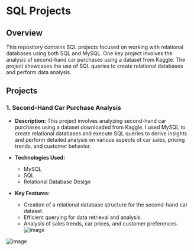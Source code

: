 # SQL Projects

## Overview
This repository contains SQL projects focused on working with relational databases using both SQL and MySQL. One key project involves the analysis of second-hand car purchases using a dataset from Kaggle. The project showcases the use of SQL queries to create relational databases and perform data analysis.

## Projects

### 1. Second-Hand Car Purchase Analysis
- **Description:** 
  This project involves analyzing second-hand car purchases using a dataset downloaded from Kaggle. I used MySQL to create relational databases and execute SQL queries to derive insights and perform detailed analysis on various aspects of car sales, pricing trends, and customer behavior.
  
- **Technologies Used:**
  - MySQL
  - SQL
  - Relational Database Design

- **Key Features:**
  - Creation of a relational database structure for the second-hand car dataset.
  - Efficient querying for data retrieval and analysis.
  - Analysis of sales trends, car prices, and customer preferences.
![image](https://github.com/user-attachments/assets/7b70c65f-379d-4866-ba86-16b322255e59)

![image](https://github.com/user-attachments/assets/b7def673-4b97-40cf-9aec-366803f87906)

